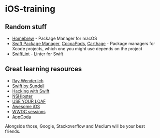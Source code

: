 # iOS-training

## Random stuff

- [Homebrew](https://brew.sh/) - Package Manager for macOS
- [Swift Package Manager](https://swift.org/package-manager/), [CocoaPods](https://cocoapods.org/), [Carthage](https://github.com/Carthage/Carthage) - Package managers for Xcode projects, which one you might use depends on the project
- [SwiftLint](https://github.com/realm/SwiftLint) - Linter for Swift

## Great learning resources

- [Ray Wenderlich](https://www.raywenderlich.com/paths#ios)
- [Swift by Sundell](https://www.swiftbysundell.com/)
- [Hacking with Swift](https://www.hackingwithswift.com/)
- [NSHipster](https://nshipster.com/)
- [USE YOUR LOAF](https://useyourloaf.com/blog/)
- [Awesome iOS](https://github.com/vsouza/awesome-ios)
- [WWDC sessions](https://developer.apple.com/videos/)
- [AppCoda](https://www.appcoda.com/)

Alongside those, Google, Stackoverflow and Medium will be your best friends.